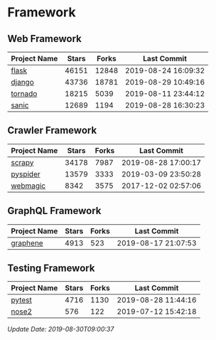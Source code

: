 # Framework

## Web Framework

| Project Name | Stars | Forks | Last Commit |
| ------------ | ----- | ----- | ----------- |
| [flask](https://github.com/pallets/flask) | 46151 | 12848 | 2019-08-24 16:09:32 |
| [django](https://github.com/django/django) | 43736 | 18781 | 2019-08-29 10:49:16 |
| [tornado](https://github.com/tornadoweb/tornado) | 18215 | 5039 | 2019-08-11 23:44:12 |
| [sanic](https://github.com/huge-success/sanic) | 12689 | 1194 | 2019-08-28 16:30:23 |

## Crawler Framework

| Project Name | Stars | Forks | Last Commit |
| ------------ | ----- | ----- | ----------- |
| [scrapy](https://github.com/scrapy/scrapy) | 34178 | 7987 | 2019-08-28 17:00:17 |
| [pyspider](https://github.com/binux/pyspider) | 13579 | 3333 | 2019-03-09 23:50:28 |
| [webmagic](https://github.com/code4craft/webmagic) | 8342 | 3575 | 2017-12-02 02:57:06 |

## GraphQL Framework

| Project Name | Stars | Forks | Last Commit |
| ------------ | ----- | ----- | ----------- |
| [graphene](https://github.com/graphql-python/graphene) | 4913 | 523 | 2019-08-17 21:07:53 |

## Testing Framework

| Project Name | Stars | Forks | Last Commit |
| ------------ | ----- | ----- | ----------- |
| [pytest](https://github.com/pytest-dev/pytest) | 4716 | 1130 | 2019-08-28 11:44:16 |
| [nose2](https://github.com/nose-devs/nose2) | 576 | 122 | 2019-07-12 15:42:18 |

*Update Date: 2019-08-30T09:00:37*